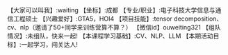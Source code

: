 【大家可以叫我】:waiting
【坐标】:成都
【专业/职业】:电子科技大学信息与通信工程硕士
【兴趣爱好】:GTA5，HOI4
【项目技能】:tensor decomposition、cv、nlp（邀请了50+同学来训练营算不算？）
【微信id】ouweiting321
【组队情况】:未组队，快来一起!
【本课程学习基础】:CV、NLP、LLM
【本期活动目标】:一起学习，闯关达人!
